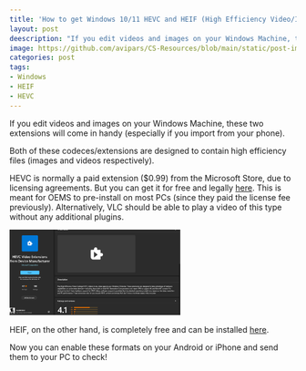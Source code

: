 ```yaml
---
title: 'How to get Windows 10/11 HEVC and HEIF (High Efficiency Video/Image) extensions for free'
layout: post
deescription: "If you edit videos and images on your Windows Machine, these two extensions will come in handy (especially if you import from your phone)."
image: https://github.com/avipars/CS-Resources/blob/main/static/post-image/hevc.png
categories: post
tags:
- Windows
- HEIF
- HEVC
---
```


If you edit videos and images on your Windows Machine, these two extensions will come in handy (especially if you import from your phone). 

Both of these codeces/extensions are designed to contain high efficiency files (images and videos respectively). 

HEVC is normally a paid extension ($0.99) from the Microsoft Store, due to licensing agreements. But you can get it for free and legally [here](https://apps.microsoft.com/store/detail/hevc-video-extensions-from-device-manufacturer/9N4WGH0Z6VHQ). This is meant for OEMS to pre-install on most PCs (since they paid the license fee previously).
Alternatively, VLC should be able to play a video of this type without any additional plugins. 

<img src="/static/post-image/hevc.png" alt="hevc windows codec" width="300" class="pull-right"/>


HEIF, on the other hand, is completely free and can be installed [here](https://apps.microsoft.com/store/detail/heif-image-extensions/9PMMSR1CGPWG).

Now you can enable these formats on your Android or iPhone and send them to your PC to check! 

